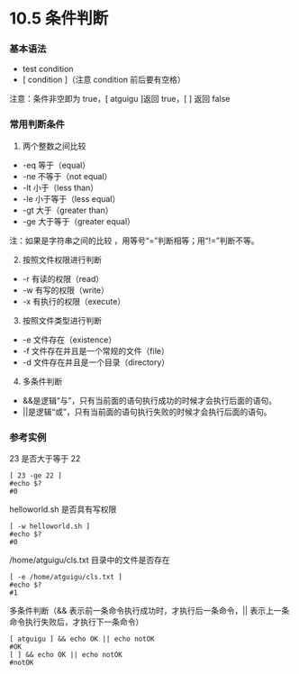 # 10.5 条件判断

### 基本语法

* test condition
* [ condition ]（注意 condition 前后要有空格）

注意：条件非空即为 true，[ atguigu ]返回 true，[ ] 返回 false

### 常用判断条件

1. 两个整数之间比较

* -eq 等于（equal）
* -ne 不等于（not equal）
* -lt 小于（less than） 
* -le 小于等于（less equal）
* -gt 大于（greater than） 
* -ge 大于等于（greater equal）

注：如果是字符串之间的比较 ，用等号“=”判断相等；用“!=”判断不等。

2. 按照文件权限进行判断

* -r 有读的权限（read）
* -w 有写的权限（write）
* -x 有执行的权限（execute）

3. 按照文件类型进行判断

* -e 文件存在（existence）
* -f 文件存在并且是一个常规的文件（file）
* -d 文件存在并且是一个目录（directory）

4. 多条件判断

* &&是逻辑“与”，只有当前面的语句执行成功的时候才会执行后面的语句。
* ||是逻辑“或”，只有当前面的语句执行失败的时候才会执行后面的语句。

### 参考实例

23 是否大于等于 22

```shell
[ 23 -ge 22 ]
#echo $?
#0
```

helloworld.sh 是否具有写权限

```shell
[ -w helloworld.sh ]
#echo $?
#0
```

/home/atguigu/cls.txt 目录中的文件是否存在

```shell
[ -e /home/atguigu/cls.txt ]
#echo $?
#1
```

多条件判断（&& 表示前一条命令执行成功时，才执行后一条命令，|| 表示上一条命令执行失败后，才执行下一条命令）

```shell
[ atguigu ] && echo OK || echo notOK
#OK
[ ] && echo OK || echo notOK
#notOK
```